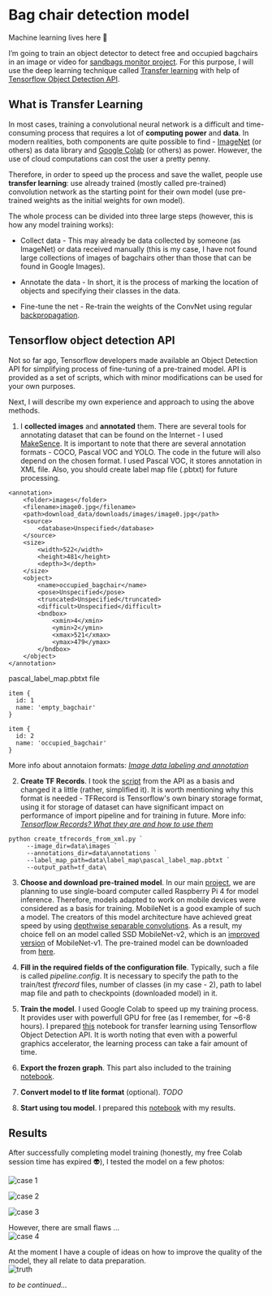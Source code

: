 # Bag chair detection model

Machine learning lives here :robot:

I’m going to train an object detector to detect free and occupied bagchairs in an image or video for [sandbags monitor project](https://github.com/a1usha/NSU_project_v2.0). For this purpose, I will use the deep learning technique called [Transfer learning](https://en.wikipedia.org/wiki/Transfer_learning#:~:text=Transfer%20learning%20(TL)%20is%20a,when%20trying%20to%20recognize%20trucks.) with help of [Tensorflow Object Detection API](https://github.com/tensorflow/models/tree/master/research/object_detection).

What is Transfer Learning
---
In most cases, training a convolutional neural network is a difficult and time-consuming process that requires a lot of **computing power** and **data**. In modern realities, both components are quite possible to find - [ImageNet](http://www.image-net.org/) (or others) as data library and [Google Colab](https://colab.research.google.com/) (or others) as power. However, the use of cloud computations can cost the user a pretty penny. 

Therefore, in order to speed up the process and save the wallet, people use **transfer learning**: use already trained (mostly called pre-trained) convolution network as the starting point for their own model (use pre-trained weights as the initial weights for own model). 

The whole process can be divided into three large steps (however, this is how any model training works):

- Collect data - This may already be data collected by someone (as ImageNet) or data received manually (this is my case, I have not found large collections of images of bagchairs other than those that can be found in Google Images).

- Annotate the data - In short, it is the process of marking the location of objects and specifying their classes in the data.

- Fine-tune the net - Re-train the weights of the ConvNet using regular [backpropagation](https://en.wikipedia.org/wiki/Backpropagation).


Tensorflow object detection API
---
Not so far ago, Tensorflow developers made available an Object Detection API for simplifying process of fine-tuning of a pre-trained model. API is provided as a set of scripts, which with minor modifications can be used for your own purposes.

Next, I will describe my own experience and approach to using the above methods.

1) I **collected images** and **annotated** them. There are several tools for annotating dataset that can be found on the Internet - I used [MakeSence](https://www.makesense.ai/). It is important to note that there are several annotation formats - COCO, Pascal VOC and YOLO. The code in the future will also depend on the chosen format. I used Pascal VOC, it stores annotation in XML file. Also, you should create label map file (.pbtxt) for future processing.
```
<annotation>
	<folder>images</folder>
	<filename>image0.jpg</filename>
	<path>download_data/downloads/images/image0.jpg</path>
	<source>
		<database>Unspecified</database>
	</source>
	<size>
		<width>522</width>
		<height>481</height>
		<depth>3</depth>
	</size>
	<object>
		<name>occupied_bagchair</name>
		<pose>Unspecified</pose>
		<truncated>Unspecified</truncated>
		<difficult>Unspecified</difficult>
		<bndbox>
			<xmin>4</xmin>
			<ymin>2</ymin>
			<xmax>521</xmax>
			<ymax>479</ymax>
		</bndbox>
	</object>
</annotation>
```

pascal_label_map.pbtxt file
```
item {
  id: 1
  name: 'empty_bagchair'
}

item {
  id: 2
  name: 'occupied_bagchair'
}
```

More info about annotaion formats: *[Image data labeling and annotation](https://towardsdatascience.com/image-data-labelling-and-annotation-everything-you-need-to-know-86ede6c684b1)*

2) **Create TF Records**. I took the [script](https://github.com/tensorflow/models/blob/master/research/object_detection/dataset_tools/create_pascal_tf_record.py) from the API as a basis and changed it a little (rather, simplified it). It is worth mentioning why this format is needed - TFRecord is Tensorflow's own binary storage format, using it for storage of dataset can have significant impact on performance of import pipeline and for training in future. More info: *[Tensorflow Records? What they are and how to use them](https://medium.com/mostly-ai/tensorflow-records-what-they-are-and-how-to-use-them-c46bc4bbb564)*

```
python create_tfrecords_from_xml.py `
     --image_dir=data\images `
     --annotations_dir=data\annotations `
     --label_map_path=data\label_map\pascal_label_map.pbtxt `
     --output_path=tf_data\
```

3) **Choose and download pre-trained model**. In our main [project](https://github.com/a1usha/NSU_project_v2.0), we are planning to use single-board computer called Raspberry Pi 4 for model inference. Therefore, models adapted to work on mobile devices were considered as a basis for training. MobileNet is a good example of such a model. The creators of this model architecture have achieved great speed by using [depthwise separable convolutions](https://machinethink.net/blog/googles-mobile-net-architecture-on-iphone/). As a result, my choice fell on an model called SSD MobileNet-v2, which is an [improved version](https://machinethink.net/blog/mobilenet-v2/#:~:text=In%20V1%20the%20pointwise%20convolution,the%20number%20of%20channels%20smaller.&text=This%20is%20also%20a%201,goes%20into%20the%20depthwise%20convolution.) of MobileNet-v1. The pre-trained model can be downloaded from [here](https://github.com/tensorflow/models/blob/master/research/object_detection/g3doc/tf1_detection_zoo.md).

4) **Fill in the required fields of the configuration file**. Typically, such a file is called *pipeline.config*. It is necessary to specify the path to the train/test *tfrecord* files, number of classes (in my case - 2), path to label map file and path to checkpoints (downloaded model) in it.

5) **Train the model**. I used Google Colab to speed up my training process. It provides user with powerfull GPU for free (as I remember, for ~6-8 hours). I prepared [this](https://github.com/a1usha/bag-chair-model/blob/main/train.ipynb) notebook for transfer learning using Tensorflow Object Detection API. It is worth noting that even with a powerful graphics accelerator, the learning process can take a fair amount of time.

6) **Export the frozen graph**. This part also included to the training [notebook](https://github.com/a1usha/bag-chair-model/blob/main/train.ipynb).

7) **Convert model to tf lite format** (optional). *TODO*

8) **Start using tou model**. I prepared this [notebook](https://github.com/a1usha/bag-chair-model/blob/main/results.ipynb) with my results.


Results
---
After successfully completing model training (honestly, my free Colab session time has expired :alien:), I tested the model on a few photos:

![case 1](https://github.com/a1usha/bag-chair-model/blob/main/results/tst_1.png)

![case 2](https://github.com/a1usha/bag-chair-model/blob/main/results/tst_2.png)

![case 3](https://github.com/a1usha/bag-chair-model/blob/main/results/tst_3.png)

However, there are small flaws ...  
![case 4](https://github.com/a1usha/bag-chair-model/blob/main/results/tst_4.png)

At the moment I have a couple of ideas on how to improve the quality of the model, they all relate to data preparation.  
![truth](https://github.com/a1usha/bag-chair-model/blob/main/results/truth.png)

*to be continued...*